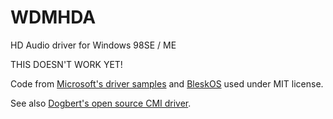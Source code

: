 # WDMHDA
HD Audio driver for Windows 98SE / ME

THIS DOESN'T WORK YET!

Code from [Microsoft's driver samples](https://github.com/microsoftarchive/msdn-code-gallery-microsoft/tree/master/Official%20Windows%20Driver%20Kit%20Sample/Windows%20Driver%20Kit%20(WDK)%208.1%20Samples/%5BC%2B%2B%5D-windows-driver-kit-81-cpp/WDK%208.1%20C%2B%2B%20Samples/AC97%20Driver%20Sample/C%2B%2B)
and [BleskOS](https://github.com/VendelinSlezak/BleskOS/blob/master/source/drivers/sound/hda.c)
used under MIT license.

See also [Dogbert's open source CMI driver](https://codesite-archive.appspot.com/archive/p/cmediadrivers/).
